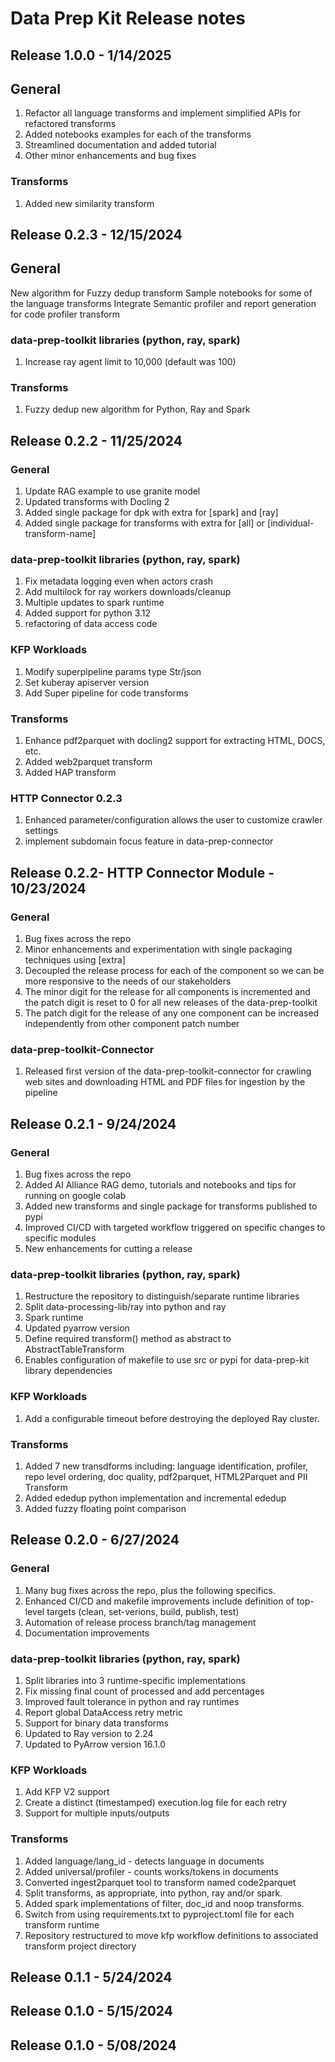 # Data Prep Kit Release notes

## Release 1.0.0 - 1/14/2025

## General

1. Refactor all language transforms and implement simplified APIs for refactored transforms
1. Added notebooks examples for each of the transforms 
1. Streamlined documentation and added tutorial
1. Other minor enhancements and bug fixes

### Transforms

1. Added new similarity transform


## Release 0.2.3 - 12/15/2024

## General

New algorithm for Fuzzy dedup transform
Sample notebooks for some of the language transforms
Integrate Semantic profiler and report generation for code profiler transform

### data-prep-toolkit libraries (python, ray, spark) 

1. Increase ray agent limit to 10,000 (default was 100) 

### Transforms

1. Fuzzy dedup new algorithm for Python, Ray and Spark

## Release 0.2.2 - 11/25/2024

### General 
1. Update RAG example to use granite model 
1. Updated transforms with Docling 2
1. Added single package for dpk with extra for \[spark\] and \[ray\]
1. Added single package for transforms with extra for \[all\] or \[individual-transform-name\]


### data-prep-toolkit libraries (python, ray, spark) 

1. Fix metadata logging even when actors crash 
1. Add multilock for ray workers downloads/cleanup
1. Multiple updates to spark runtime
1. Added support for python 3.12
1. refactoring of data access code


### KFP Workloads 

1. Modify superpipeline params type Str/json
1. Set kuberay apiserver version 
1. Add Super pipeline for code transforms


### Transforms

1. Enhance pdf2parquet with docling2 support for extracting HTML, DOCS, etc.
1. Added web2parquet transform
1. Added HAP transform

### HTTP Connector 0.2.3

1. Enhanced parameter/configuration allows the user to customize crawler settings 
1. implement subdomain focus feature in data-prep-connector 


## Release 0.2.2- HTTP Connector Module - 10/23/2024

### General 
1. Bug fixes across the repo
1. Minor enhancements and experimentation with single packaging techniques using \[extra\]
1. Decoupled the release process for each of the component so we can be more responsive to the needs of our stakeholders
1. The minor digit for the release for all components is incremented and the patch digit is reset to 0 for all new releases of the data-prep-toolkit
1. The patch digit for the release of any one component can be increased independently from other component patch number


### data-prep-toolkit-Connector

1. Released first version of the data-prep-toolkit-connector for crawling web sites and downloading HTML and PDF files for ingestion by the pipeline



## Release 0.2.1 - 9/24/2024

### General 
1. Bug fixes across the repo
1. Added AI Alliance RAG demo, tutorials and notebooks and tips for running on google colab
1. Added new transforms and single package for transforms published to pypi
1. Improved CI/CD with targeted workflow triggered on specific changes to specific modules
1. New enhancements for cutting a release


### data-prep-toolkit libraries (python, ray, spark) 

1. Restructure the repository to distinguish/separate runtime libraries
1. Split data-processing-lib/ray into python and ray
1. Spark runtime
1. Updated pyarrow version
1. Define required transform() method as abstract to AbstractTableTransform
1. Enables configuration of makefile to use src or pypi for data-prep-kit library dependencies 


### KFP Workloads 

1. Add a configurable timeout before destroying the deployed Ray cluster.

### Transforms

1. Added 7 new transdforms including: language identification, profiler, repo level ordering, doc quality, pdf2parquet, HTML2Parquet and PII Transform
1. Added ededup python implementation and incremental ededup 
1. Added fuzzy floating point comparison


## Release 0.2.0 - 6/27/2024

### General 
1. Many bug fixes across the repo, plus the following specifics.
1. Enhanced CI/CD and makefile improvements  include definition of top-level targets (clean, set-verions, build, publish, test)
1. Automation of release process branch/tag management
1. Documentation improvements 

### data-prep-toolkit libraries (python, ray, spark) 

1. Split libraries into 3 runtime-specific implementations
1. Fix missing final count of processed and add percentages
1. Improved fault tolerance in python and ray runtimes 
1. Report global DataAccess retry metric  
1. Support for binary data transforms
1. Updated to Ray version to 2.24
1. Updated to PyArrow version 16.1.0

### KFP Workloads 

1. Add KFP V2 support 
1. Create a distinct (timestamped) execution.log file for each retry
1. Support for multiple inputs/outputs

### Transforms

1. Added language/lang_id - detects language in documents
1. Added universal/profiler - counts works/tokens in documents
1. Converted ingest2parquet tool to transform named code2parquet
1. Split transforms, as appropriate, into python, ray and/or spark.
1. Added spark implementations of filter, doc_id and noop transforms.
1. Switch from using requirements.txt to pyproject.toml file for each transform runtime
1. Repository restructured to move kfp workflow definitions to associated transform project directory

## Release 0.1.1 - 5/24/2024

## Release 0.1.0 - 5/15/2024

## Release 0.1.0 - 5/08/2024

